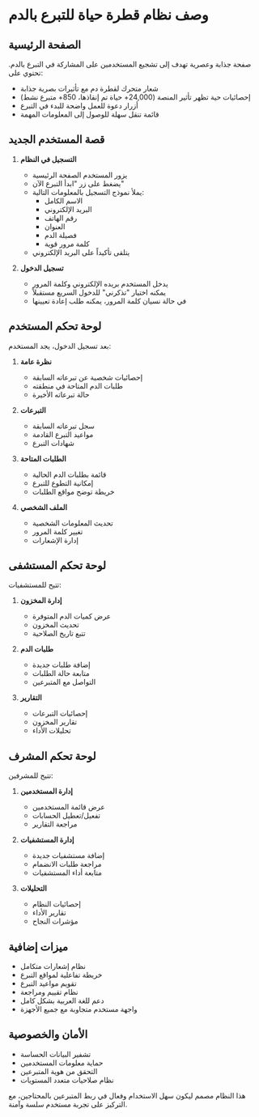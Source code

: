 # وصف نظام قطرة حياة للتبرع بالدم

## الصفحة الرئيسية
صفحة جذابة وعصرية تهدف إلى تشجيع المستخدمين على المشاركة في التبرع بالدم. تحتوي على:
- شعار متحرك لقطرة دم مع تأثيرات بصرية جذابة
- إحصائيات حية تظهر تأثير المنصة (24,000+ حياة تم إنقاذها، 850+ متبرع نشط)
- أزرار دعوة للعمل واضحة للبدء في التبرع
- قائمة تنقل سهلة للوصول إلى المعلومات المهمة

## قصة المستخدم الجديد
1. **التسجيل في النظام**
   - يزور المستخدم الصفحة الرئيسية
   - يضغط على زر "ابدأ التبرع الآن"
   - يملأ نموذج التسجيل بالمعلومات التالية:
     * الاسم الكامل
     * البريد الإلكتروني
     * رقم الهاتف
     * العنوان
     * فصيلة الدم
     * كلمة مرور قوية
   - يتلقى تأكيداً على البريد الإلكتروني

2. **تسجيل الدخول**
   - يدخل المستخدم بريده الإلكتروني وكلمة المرور
   - يمكنه اختيار "تذكرني" للدخول السريع مستقبلاً
   - في حالة نسيان كلمة المرور، يمكنه طلب إعادة تعيينها

## لوحة تحكم المستخدم
بعد تسجيل الدخول، يجد المستخدم:

1. **نظرة عامة**
   - إحصائيات شخصية عن تبرعاته السابقة
   - طلبات الدم المتاحة في منطقته
   - حالة تبرعاته الأخيرة

2. **التبرعات**
   - سجل تبرعاته السابقة
   - مواعيد التبرع القادمة
   - شهادات التبرع

3. **الطلبات المتاحة**
   - قائمة بطلبات الدم الحالية
   - إمكانية التطوع للتبرع
   - خريطة توضح مواقع الطلبات

4. **الملف الشخصي**
   - تحديث المعلومات الشخصية
   - تغيير كلمة المرور
   - إدارة الإشعارات

## لوحة تحكم المستشفى
تتيح للمستشفيات:

1. **إدارة المخزون**
   - عرض كميات الدم المتوفرة
   - تحديث المخزون
   - تتبع تاريخ الصلاحية

2. **طلبات الدم**
   - إضافة طلبات جديدة
   - متابعة حالة الطلبات
   - التواصل مع المتبرعين

3. **التقارير**
   - إحصائيات التبرعات
   - تقارير المخزون
   - تحليلات الأداء

## لوحة تحكم المشرف
تتيح للمشرفين:

1. **إدارة المستخدمين**
   - عرض قائمة المستخدمين
   - تفعيل/تعطيل الحسابات
   - مراجعة التقارير

2. **إدارة المستشفيات**
   - إضافة مستشفيات جديدة
   - مراجعة طلبات الانضمام
   - متابعة أداء المستشفيات

3. **التحليلات**
   - إحصائيات النظام
   - تقارير الأداء
   - مؤشرات النجاح

## ميزات إضافية
- نظام إشعارات متكامل
- خريطة تفاعلية لمواقع التبرع
- تقويم مواعيد التبرع
- نظام تقييم ومراجعة
- دعم للغة العربية بشكل كامل
- واجهة مستخدم متجاوبة مع جميع الأجهزة

## الأمان والخصوصية
- تشفير البيانات الحساسة
- حماية معلومات المستخدمين
- التحقق من هوية المتبرعين
- نظام صلاحيات متعدد المستويات

هذا النظام مصمم ليكون سهل الاستخدام وفعال في ربط المتبرعين بالمحتاجين، مع التركيز على تجربة مستخدم سلسة وآمنة. 